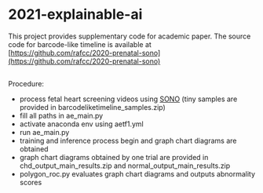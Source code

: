 # 2021-explainable-ai
This project provides supplementary code for academic paper.
The source code for barcode-like timeline is available at [https://github.com/rafcc/2020-prenatal-sono](https://github.com/rafcc/2020-prenatal-sono)    
##
Procedure:
- process fetal heart screening videos using [SONO](https://www.mdpi.com/2076-3417/11/1/371) (tiny samples are provided in barcodeliketimeline_samples.zip)
- fill all paths in ae_main.py    
- activate anaconda env using aetf1.yml  
- run ae_main.py    
- training and inference process begin and graph chart diagrams are obtained
- graph chart diagrams obtained by one trial are provided in chd_output_main_results.zip and normal_output_main_results.zip
- polygon_roc.py evaluates graph chart diagrams and outputs abnormality scores
